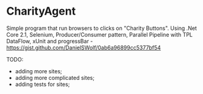 # CharityAgent

Simple program that run browsers to clicks on "Charity Buttons". 
Using .Net Core 2.1, Selenium, Producer/Consumer pattern, Parallel Pipeline with TPL DataFlow, xUnit
and progressBar - https://gist.github.com/DanielSWolf/0ab6a96899cc5377bf54

TODO:
- adding more sites;
- adding more complicated sites;
- adding tests for sites;
